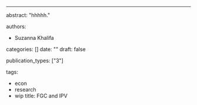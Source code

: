 ---

abstract: "hhhhh."

authors:
- Suzanna Khalifa

categories: []
date: ""
draft: false

publication_types: ["3"]




tags:
- econ
- research
- wip
title: FGC and IPV

